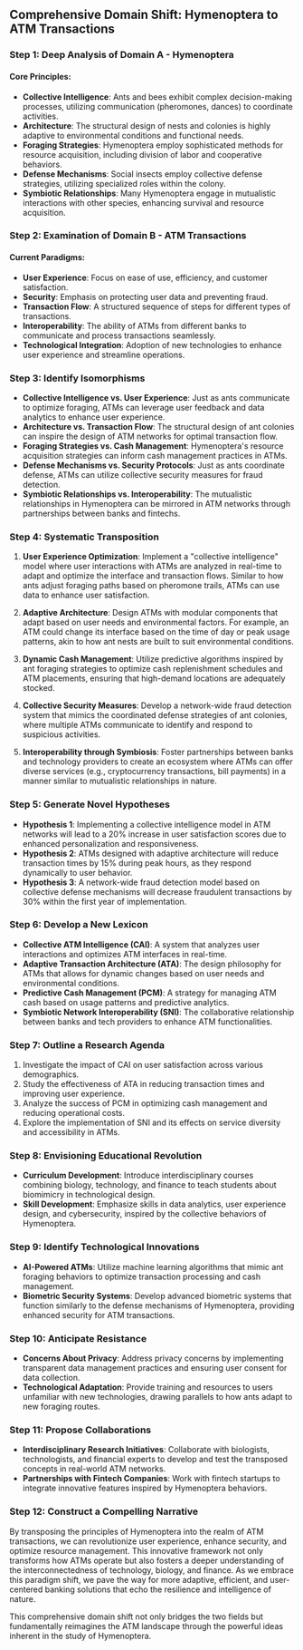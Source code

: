 ## Comprehensive Domain Shift: Hymenoptera to ATM Transactions

### Step 1: Deep Analysis of Domain A - Hymenoptera

#### Core Principles:
- **Collective Intelligence**: Ants and bees exhibit complex decision-making processes, utilizing communication (pheromones, dances) to coordinate activities.
- **Architecture**: The structural design of nests and colonies is highly adaptive to environmental conditions and functional needs.
- **Foraging Strategies**: Hymenoptera employ sophisticated methods for resource acquisition, including division of labor and cooperative behaviors.
- **Defense Mechanisms**: Social insects employ collective defense strategies, utilizing specialized roles within the colony.
- **Symbiotic Relationships**: Many Hymenoptera engage in mutualistic interactions with other species, enhancing survival and resource acquisition.

### Step 2: Examination of Domain B - ATM Transactions

#### Current Paradigms:
- **User Experience**: Focus on ease of use, efficiency, and customer satisfaction.
- **Security**: Emphasis on protecting user data and preventing fraud.
- **Transaction Flow**: A structured sequence of steps for different types of transactions.
- **Interoperability**: The ability of ATMs from different banks to communicate and process transactions seamlessly.
- **Technological Integration**: Adoption of new technologies to enhance user experience and streamline operations.

### Step 3: Identify Isomorphisms

- **Collective Intelligence vs. User Experience**: Just as ants communicate to optimize foraging, ATMs can leverage user feedback and data analytics to enhance user experience.
- **Architecture vs. Transaction Flow**: The structural design of ant colonies can inspire the design of ATM networks for optimal transaction flow.
- **Foraging Strategies vs. Cash Management**: Hymenoptera's resource acquisition strategies can inform cash management practices in ATMs.
- **Defense Mechanisms vs. Security Protocols**: Just as ants coordinate defense, ATMs can utilize collective security measures for fraud detection.
- **Symbiotic Relationships vs. Interoperability**: The mutualistic relationships in Hymenoptera can be mirrored in ATM networks through partnerships between banks and fintechs.

### Step 4: Systematic Transposition

1. **User Experience Optimization**: Implement a "collective intelligence" model where user interactions with ATMs are analyzed in real-time to adapt and optimize the interface and transaction flows. Similar to how ants adjust foraging paths based on pheromone trails, ATMs can use data to enhance user satisfaction.

2. **Adaptive Architecture**: Design ATMs with modular components that adapt based on user needs and environmental factors. For example, an ATM could change its interface based on the time of day or peak usage patterns, akin to how ant nests are built to suit environmental conditions.

3. **Dynamic Cash Management**: Utilize predictive algorithms inspired by ant foraging strategies to optimize cash replenishment schedules and ATM placements, ensuring that high-demand locations are adequately stocked.

4. **Collective Security Measures**: Develop a network-wide fraud detection system that mimics the coordinated defense strategies of ant colonies, where multiple ATMs communicate to identify and respond to suspicious activities.

5. **Interoperability through Symbiosis**: Foster partnerships between banks and technology providers to create an ecosystem where ATMs can offer diverse services (e.g., cryptocurrency transactions, bill payments) in a manner similar to mutualistic relationships in nature.

### Step 5: Generate Novel Hypotheses

- **Hypothesis 1**: Implementing a collective intelligence model in ATM networks will lead to a 20% increase in user satisfaction scores due to enhanced personalization and responsiveness.
- **Hypothesis 2**: ATMs designed with adaptive architecture will reduce transaction times by 15% during peak hours, as they respond dynamically to user behavior.
- **Hypothesis 3**: A network-wide fraud detection model based on collective defense mechanisms will decrease fraudulent transactions by 30% within the first year of implementation.

### Step 6: Develop a New Lexicon

- **Collective ATM Intelligence (CAI)**: A system that analyzes user interactions and optimizes ATM interfaces in real-time.
- **Adaptive Transaction Architecture (ATA)**: The design philosophy for ATMs that allows for dynamic changes based on user needs and environmental conditions.
- **Predictive Cash Management (PCM)**: A strategy for managing ATM cash based on usage patterns and predictive analytics.
- **Symbiotic Network Interoperability (SNI)**: The collaborative relationship between banks and tech providers to enhance ATM functionalities.

### Step 7: Outline a Research Agenda

1. Investigate the impact of CAI on user satisfaction across various demographics.
2. Study the effectiveness of ATA in reducing transaction times and improving user experience.
3. Analyze the success of PCM in optimizing cash management and reducing operational costs.
4. Explore the implementation of SNI and its effects on service diversity and accessibility in ATMs.

### Step 8: Envisioning Educational Revolution

- **Curriculum Development**: Introduce interdisciplinary courses combining biology, technology, and finance to teach students about biomimicry in technological design.
- **Skill Development**: Emphasize skills in data analytics, user experience design, and cybersecurity, inspired by the collective behaviors of Hymenoptera.

### Step 9: Identify Technological Innovations

- **AI-Powered ATMs**: Utilize machine learning algorithms that mimic ant foraging behaviors to optimize transaction processing and cash management.
- **Biometric Security Systems**: Develop advanced biometric systems that function similarly to the defense mechanisms of Hymenoptera, providing enhanced security for ATM transactions.

### Step 10: Anticipate Resistance

- **Concerns About Privacy**: Address privacy concerns by implementing transparent data management practices and ensuring user consent for data collection.
- **Technological Adaptation**: Provide training and resources to users unfamiliar with new technologies, drawing parallels to how ants adapt to new foraging routes.

### Step 11: Propose Collaborations

- **Interdisciplinary Research Initiatives**: Collaborate with biologists, technologists, and financial experts to develop and test the transposed concepts in real-world ATM networks.
- **Partnerships with Fintech Companies**: Work with fintech startups to integrate innovative features inspired by Hymenoptera behaviors.

### Step 12: Construct a Compelling Narrative

By transposing the principles of Hymenoptera into the realm of ATM transactions, we can revolutionize user experience, enhance security, and optimize resource management. This innovative framework not only transforms how ATMs operate but also fosters a deeper understanding of the interconnectedness of technology, biology, and finance. As we embrace this paradigm shift, we pave the way for more adaptive, efficient, and user-centered banking solutions that echo the resilience and intelligence of nature. 

This comprehensive domain shift not only bridges the two fields but fundamentally reimagines the ATM landscape through the powerful ideas inherent in the study of Hymenoptera.